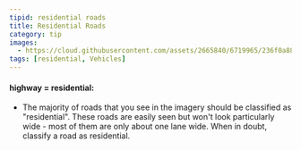 ```yaml
---
tipid: residential roads
title: Residential Roads
category: tip
images:
  - https://cloud.githubusercontent.com/assets/2665840/6719965/236f0a88-cd95-11e4-8e8a-d02e3b04c146.jpg
tags: [residential, Vehicles]
---
```


#### highway = residential:

- The majority of roads that you see in the imagery should be classified as "residential". These roads are easily seen but won't look particularly wide - most of them are only about one lane wide. When in doubt, classify a road as residential.



